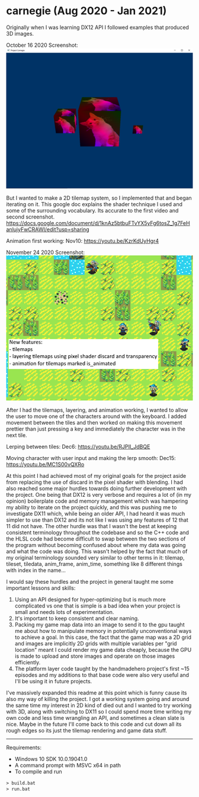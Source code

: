 # carnegie (Aug 2020 - Jan 2021)

Originally when I was learning DX12 API I followed examples that produced 3D images.

October 16 2020 Screenshot:
![example screenshot of program running in october 2020](./screenshots/Oct16-2020.PNG)

But I wanted to make a 2D tilemap system, so I implemented that and began iterating on it. This google doc explains the shader technique I used and some of the surrounding vocabulary. Its accurate to the first video and second screenshot.
https://docs.google.com/document/d/1knAz5btbuFTvYX5yFg6tosZ_1g7FeHanlujyFwCRAWI/edit?usp=sharing

Animation first working: Nov10: https://youtu.be/KzrKdUyHgr4

November 24 2020 Screenshot:
![example screenshot of program running in november 2020](./screenshots/Nov24-2020.PNG)

After I had the tilemaps, layering, and animation working, I wanted to allow the user to move one of the characters around with the keyboard.
I added movement between the tiles and then worked on making this movement prettier than just pressing a key and immediately the character was in the next tile.

Lerping between tiles: Dec6: https://youtu.be/RJPII_JdBQE

Moving character with user input and making the lerp smooth: Dec15: https://youtu.be/MC1S00vQXRo

At this point I had achieved most of my original goals for the project aside from replacing the use of discard in the pixel shader with blending.
I had also reached some major hurdles towards doing further development with the project. 
One being that DX12 is very verbose and requires a lot of (in my opinion) boilerplate code and memory management which was hampering my ability to iterate on the project
quickly, and this was pushing me to investigate DX11 which, while being an older API, I had heard it was much simpler to use than DX12 and its not like I was using any features 
of 12 that 11 did not have.
The other hurdle was that I wasn't the best at keeping consistent terminology throughout the codebase and so the C++ code and the HLSL code had become difficult to swap between the two sections of the program without becoming confused about where my data was going and what the code was doing. This wasn't helped by the fact that much of my original terminology sounded very similar to other terms in it: tilemap, tileset, tiledata, anim_frame, anim_time, something like 8 different things with index in the name...

I would say these hurdles and the project in general taught me some important lessons and skills:
1) Using an API designed for hyper-optimizing but is much more complicated vs one that is simple is a bad idea when your project is small and needs lots of experimentation.
2) It's important to keep consistent and clear naming.
3) Packing my game map data into an image to send it to the gpu taught me about how to manipulate memory in potentially unconventional ways to achieve a goal. In this case, the fact that the game map was a 2D grid and images are implicitly 2D grids with multiple variables per "grid location" meant I could render my game data cheaply, because the GPU is made to upload and store images and operate on those images efficiently.
4) The platform layer code taught by the handmadehero project's first ~15 episodes and my additions to that base code were also very useful and I'll be using it in future projects.

I've massively expanded this readme at this point which is funny cause its also my way of killing the project. I got a working system going and around the same time my interest in 2D kind of died out and I wanted to try working with 3D, along with switching to DX11 so I could spend more time writing my own code and less time wrangling an API, and sometimes a clean slate is nice. Maybe in the future I'll come back to this code and cut down all its rough edges so its just the tilemap rendering and game data stuff.

---
Requirements:
- Windows 10 SDK 10.0.19041.0
- A command prompt with MSVC x64 in path
- To compile and run
```
> build.bat
> run.bat
```
